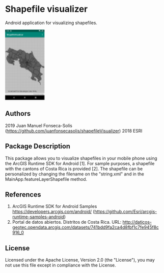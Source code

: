 Shapefile visualizer
===========================================================================================
Android application for visualizing shapefiles.

<img src="demo.png" width="128" height="228"/>

Authors
---
2019 Juan Manuel Fonseca-Solís (https://github.com/juanfonsecasolis/shapefileVisualizer)
2018 ESRI

Package Description
---
This package allows you to visualize shapefiles in your mobile phone using the ArcGIS Runtime SDK for Android [1]. For sample purposes, a shapefile with the cantons of Costa Rica is provided [2]. The shapefile can be personalized by changing the filename on the "string.xml" and in the MainApp.featureLayerShapefile method.

References
---
1. ArcGIS Runtime SDK for Android Samples https://developers.arcgis.com/android/ (https://github.com/Esri/arcgis-runtime-samples-android)
2. Portal de datos abiertos. Distritos de Costa Rica. URL: http://daticos-geotec.opendata.arcgis.com/datasets/741bdd9fa2ca4d8fbf1c7fe945f8c916_0

License
---
Licensed under the Apache License, Version 2.0 (the "License"), you may not use this file except in compliance with the License.
